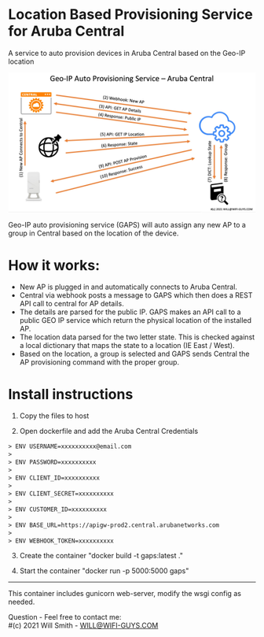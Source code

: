 # Location Based Provisioning Service for Aruba Central
A service to auto provision devices in Aruba Central based on the Geo-IP location

![GAPS](https://github.com/WifiGuyWill/Geo-Auto-Provsioning-Service/blob/GAPS-Container/img/GAPS.jpg?raw=true "GAPS")

Geo-IP auto provisioning service (GAPS) will auto assign any new AP to a group in Central based on the location of the device.

# How it works:

* New AP is plugged in and automatically connects to Aruba Central. 
* Central via webhook posts a message to GAPS which then does a REST API call to central for AP details. 
* The details are parsed for the public IP. GAPS makes an API call to a public GEO IP service which return the physical location of the installed AP. 
* The location data parsed for the two letter state. This is checked against a local dictionary that maps the state to a location (IE East / West). 
* Based on the location, a group is selected and GAPS sends Central the AP provisioning command with the proper group.

# Install instructions

  1. Copy the files to host

  3. Open dockerfile and add the Aruba Central Credentials

    > ENV USERNAME=xxxxxxxxxx@email.com
    > 
    > ENV PASSWORD=xxxxxxxxxx
    > 
    > ENV CLIENT_ID=xxxxxxxxxx
    > 
    > ENV CLIENT_SECRET=xxxxxxxxxx
    > 
    > ENV CUSTOMER_ID=xxxxxxxxxx
    > 
    > ENV BASE_URL=https://apigw-prod2.central.arubanetworks.com
    > 
    > ENV WEBHOOK_TOKEN=xxxxxxxxxx

  3. Create the container "docker build -t gaps:latest ."

  5. Start the container "docker run -p 5000:5000 gaps"
  
- - - -

This container includes gunicorn web-server, modify the wsgi config as needed.


Question - Feel free to contact me:   
#(c) 2021 Will Smith - WILL@WIFI-GUYS.COM
